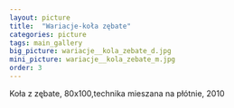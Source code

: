 ```yaml
---
layout: picture
title:  "Wariacje-koła zębate"
categories: picture
tags: main_gallery
big_picture: wariacje__kola_zebate_d.jpg
mini_picture: wariacje__kola_zebate_m.jpg
order: 3
---
```

Koła z zębate, 80x100,technika mieszana na płótnie, 2010
